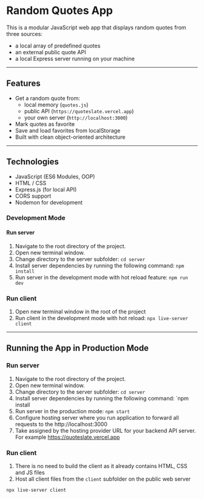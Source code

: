 # Random Quotes App

This is a modular JavaScript web app that displays random quotes from three sources:

- a local array of predefined quotes
- an external public quote API
- a local Express server running on your machine

---

## Features

- Get a random quote from:
  - local memory (`quotes.js`)
  - public API (`https://quoteslate.vercel.app`)
  - your own server (`http://localhost:3000`)
- Mark quotes as favorite
- Save and load favorites from localStorage
- Built with clean object-oriented architecture

---

## Technologies

- JavaScript (ES6 Modules, OOP)
- HTML / CSS
- Express.js (for local API)
- CORS support
- Nodemon for development

### Development Mode

#### Run server

1. Navigate to the root directory of the project.
2. Open new terminal window.
3. Change directory to the server subfolder:
   `cd server`
4. Install server dependencies by running the following command:
   `npm install`
5. Run server in the development mode with hot reload feature:
   `npm run dev`

### Run client

1. Open new terminal window in the root of the project
2. Run client in the development mode with hot reload:
   `npx live-server client`

---

## Running the App in Production Mode

### Run server

1. Navigate to the root directory of the project.
2. Open new terminal window.
3. Change directory to the server subfolder:
   `cd server`
4. Install server dependencies by running the following command:
   `npm install
5. Run server in the production mode:
   `npm start`
6. Configure hosting server where you run application to forward all requests to the
   http://localhost:3000
7. Take assigned by the hosting provider URL for your backend API server.
   For example https://quoteslate.vercel.app

### Run client

1. There is no need to build the client as it already contains HTML, CSS and JS files
2. Host all client files from the `client` subfolder on the public web server

`npx live-server client`
